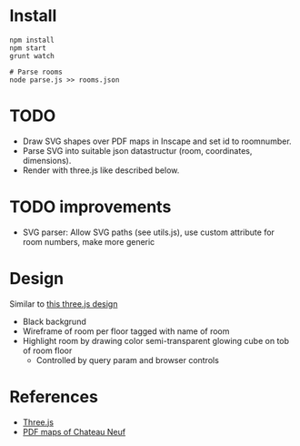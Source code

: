 # Install

    npm install
    npm start
    grunt watch
    
    # Parse rooms
    node parse.js >> rooms.json

# TODO 

- Draw SVG shapes over PDF maps in Inscape and set id to roomnumber.
- Parse SVG into suitable json datastructur (room, coordinates, dimensions).
- Render with three.js like described below.

# TODO improvements
- SVG parser: Allow SVG paths (see utils.js), use custom attribute for room numbers, make more generic 

# Design

Similar to [this three.js design](http://threejs.org/examples/#webgl_lines_colors)

- Black backgrund
- Wireframe of room per floor tagged with name of room
- Highlight room by drawing color semi-transparent glowing cube on tob of room floor 
    - Controlled by query param and browser controls

# References
- [Three.js](http://threejs.org/docs/)
- [PDF maps of Chateau Neuf](http://www.admin.uio.no/ta/PDF_fra_Pythagoras_bygningsvis_public/universitetet/blindern/bl38/bl38.htm)
